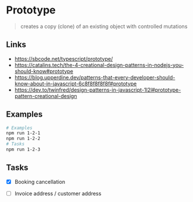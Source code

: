 # Prototype

> creates a copy (clone) of an existing object with controlled mutations

## Links

- https://sbcode.net/typescript/prototype/
- https://catalins.tech/the-4-creational-design-patterns-in-nodejs-you-should-know#prototype
- https://blog.upperdine.dev/patterns-that-every-developer-should-know-about-in-javascript-6c8f8f8f8f8f#prototype
- https://dev.to/twinfred/design-patterns-in-javascript-1l2l#prototype-pattern-creational-design

## Examples

```bash
# Examples
npm run 1-2-1
npm run 1-2-2
# Tasks
npm run 1-2-3
```

## Tasks

- [x] Booking cancellation

- [ ] Invoice address / customer address
